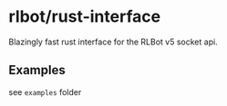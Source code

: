 # rlbot/rust-interface

Blazingly fast rust interface for the RLBot v5 socket api.

## Examples

see `examples` folder
